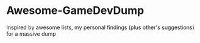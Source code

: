 # Awesome-GameDevDump
Inspired by awesome lists, my personal findings (plus other's suggestions) for a massive dump
